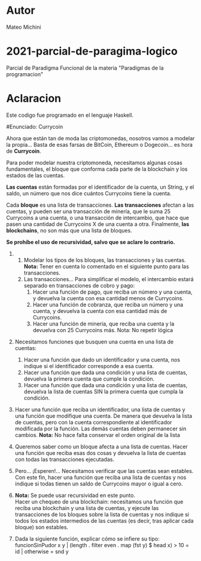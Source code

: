 # Autor
Mateo Michini

# 2021-parcial-de-paragima-logico
Parcial de Paradigma Funcional de la materia "Paradigmas de la programacion"

# Aclaracion
Este codigo fue programado en el lenguaje  Haskell.

#Enunciado: Currycoin

Ahora que están tan de moda las criptomonedas, nosotros vamos a modelar la propia... Basta de esas farsas de BitCoin, Ethereum o Dogecoin... es hora de **Currycoin**.

Para poder modelar nuestra criptomoneda, necesitamos algunas cosas fundamentales, el bloque que conforma cada parte de la blockchain y los estados de las cuentas.

**Las cuentas** están formadas por el identificador de la cuenta, un String, y el saldo, un número que nos dice cuántos Currycoins tiene la cuenta.

Cada **bloque** es una lista de transacciones. **Las transacciones** afectan a las cuentas, y pueden ser una transacción de minería, que le suma 25 Currycoins a una cuenta, o una transacción de intercambio, que hace que pasen una cantidad de Currycoins X de una cuenta a otra.
Finalmente, **las blockchains**, no son más que una lista de bloques.

**Se prohíbe el uso de recursividad, salvo que se aclare lo contrario.**


1. 
    1. Modelar los tipos de los bloques, las transacciones y las cuentas.  
    **Nota:** Tener en cuenta lo comentado en el siguiente punto para las transacciones.
    2. Las transacciones... Para simplificar el modelo, el intercambio estará separado en transacciones de cobro y pago:
        1. Hacer una función de pago, que reciba un número y una cuenta, y devuelva la cuenta con esa cantidad menos de Currycoins.
        2. Hacer una función de cobranza, que reciba un número y una cuenta, y devuelva la cuenta con esa cantidad más de Currycoins.
        3. Hacer una función de minería, que reciba una cuenta y la devuelva con 25 Currycoins más.
        Nota: No repetir lógica
2. Necesitamos funciones que busquen una cuenta en una lista de cuentas:
    1. Hacer una función que dado un identificador y una cuenta, nos indique si el identificador corresponde a esa cuenta.
    2. Hacer una función que dada una condición y una lista de cuentas, devuelva la primera cuenta que cumple la condición.
    3. Hacer una función que dada una condición y una lista de cuentas, devuelva la lista de cuentas SIN la primera cuenta que cumpla la condición.
3. Hacer una función que reciba un identificador, una lista de cuentas y una función que modifique una cuenta. De manera que devuelva la lista de cuentas, pero con la cuenta correspondiente al identificador modificada por la función. Las demás cuentas deben permanecer sin cambios.
**Nota:** No hace falta conservar el orden original de la lista

4. Queremos saber como un bloque afecta a una lista de cuentas. Hacer una función que reciba esas dos cosas y devuelva la lista de cuentas con todas las transacciones ejecutadas.
5. Pero... ¡Esperen!... Necesitamos verificar que las cuentas sean estables. Con este fin, hacer una función que reciba una lista de cuentas y nos indique si todas tienen un saldo de Currycoins mayor o igual a cero.
6. **Nota:** Se puede usar recursividad en este punto.  
Hacer un chequeo de una blockchain: necesitamos una función que reciba una blockchain y una lista de cuentas, y ejecute las transacciones de los bloques sobre la lista de cuentas y nos indique si todos los estados intermedios de las cuentas (es decir, tras aplicar cada bloque) son estables.
7. Dada la siguiente función, explicar cómo se infiere su tipo:
funcionSinPudor x y 
  | (length . filter even . map (fst y) $ head x) > 10 = id
  | otherwise                                          = snd y
